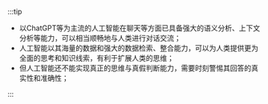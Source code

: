 :::tip

- 以ChatGPT等为主流的人工智能在聊天等方面已具备强大的语义分析、上下文分析等能力，可以相当顺畅地与人类进行对话交流；
- 人工智能以其海量的数据和强大的数据检索、整合能力，可以为人类提供更为全面的思考和知识线索，有利于扩展人类的思维；
- 但人工智能还不能实现真正的思维与真假判断能力，需要时刻警惕其回答的真实性和准确性；

:::